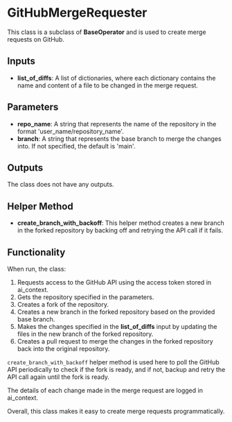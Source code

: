 # **GitHubMergeRequester**

This class is a subclass of **BaseOperator** and is used to create merge requests on GitHub. 

## Inputs
- **list_of_diffs**: A list of dictionaries, where each dictionary contains the name and content of a file to be changed in the merge request.

## Parameters
- **repo_name**: A string that represents the name of the repository in the format 'user_name/repository_name'.
- **branch**: A string that represents the base branch to merge the changes into. If not specified, the default is 'main'.

## Outputs
The class does not have any outputs.

## Helper Method
- **create_branch_with_backoff**: This helper method creates a new branch in the forked repository by backing off and retrying the API call if it fails. 

## Functionality 
When run, the class:
1. Requests access to the GitHub API using the access token stored in ai_context.
2. Gets the repository specified in the parameters. 
3. Creates a fork of the repository.
4. Creates a new branch in the forked repository based on the provided base branch.
5. Makes the changes specified in the **list_of_diffs** input by updating the files in the new branch of the forked repository.
6. Creates a pull request to merge the changes in the forked repository back into the original repository.

`create_branch_with_backoff` helper method is used here to poll the GitHub API periodically to check if the fork is ready, and if not, backup and retry the API call again until the fork is ready.

The details of each change made in the merge request are logged in ai_context.

Overall, this class makes it easy to create merge requests programmatically.